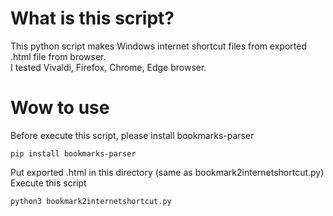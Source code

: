 # What is this script?  
This python script makes Windows internet shortcut files from exported .html file from browser.  
I tested Vivaldi, Firefox, Chrome, Edge browser.  

# Wow to use  
Before execute this script, please install bookmarks-parser  
```
pip install bookmarks-parser
```  
Put exported .html in this directory (same as bookmark2internetshortcut.py)  
Execute this script  
```
python3 bookmark2internetshortcut.py
```  
